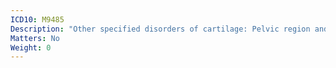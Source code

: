 ```yaml
---
ICD10: M9485
Description: "Other specified disorders of cartilage: Pelvic region and thigh"
Matters: No
Weight: 0
---
```

